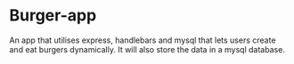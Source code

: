 # Burger-app
An app that utilises express, handlebars and mysql that lets users create and eat burgers dynamically. It will also store the data in a mysql database. 
